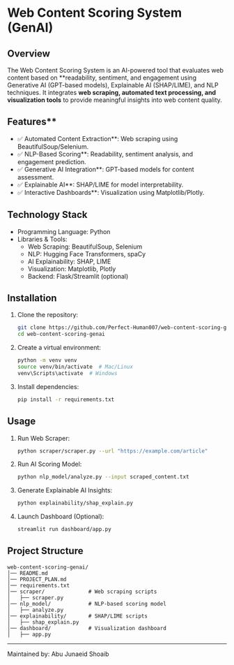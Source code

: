 # Web Content Scoring System (GenAI)

## Overview
The Web Content Scoring System is an AI-powered tool that evaluates web content based on **readability, sentiment, and engagement using 
Generative AI (GPT-based models), Explainable AI (SHAP/LIME), and NLP techniques. It integrates **web scraping, automated text processing, 
and visualization tools** to provide meaningful insights into web content quality.

## Features**
- ✅ Automated Content Extraction**: Web scraping using BeautifulSoup/Selenium.
- ✅ NLP-Based Scoring**: Readability, sentiment analysis, and engagement prediction.
- ✅ Generative AI Integration**: GPT-based models for content assessment.
- ✅ Explainable AI**: SHAP/LIME for model interpretability.
- ✅ Interactive Dashboards**: Visualization using Matplotlib/Plotly.

## Technology Stack
- Programming Language: Python
- Libraries & Tools: 
  - Web Scraping: BeautifulSoup, Selenium
  - NLP: Hugging Face Transformers, spaCy
  - AI Explainability: SHAP, LIME
  - Visualization: Matplotlib, Plotly
  - Backend: Flask/Streamlit (optional)
  
## Installation
1. Clone the repository:
   ```bash
   git clone https://github.com/Perfect-Human007/web-content-scoring-genai.git
   cd web-content-scoring-genai
   ```
2. Create a virtual environment:
   ```bash
   python -m venv venv
   source venv/bin/activate  # Mac/Linux
   venv\Scripts\activate  # Windows
   ```
3. Install dependencies:
   ```bash
   pip install -r requirements.txt
   ```

## **Usage**
1. Run Web Scraper:
   ```bash
   python scraper/scraper.py --url "https://example.com/article"
   ```
2. Run AI Scoring Model:
   ```bash
   python nlp_model/analyze.py --input scraped_content.txt
   ```
3. Generate Explainable AI Insights:
   ```bash
   python explainability/shap_explain.py
   ```
4. Launch Dashboard (Optional):
   ```bash
   streamlit run dashboard/app.py
   ```

## Project Structure
```
web-content-scoring-genai/
│── README.md
│── PROJECT_PLAN.md
│── requirements.txt
│── scraper/              # Web scraping scripts
│   ├── scraper.py
│── nlp_model/            # NLP-based scoring model
│   ├── analyze.py
│── explainability/       # SHAP/LIME scripts
│   ├── shap_explain.py
│── dashboard/            # Visualization dashboard
│   ├── app.py
```



---
Maintained by: Abu Junaeid Shoaib


